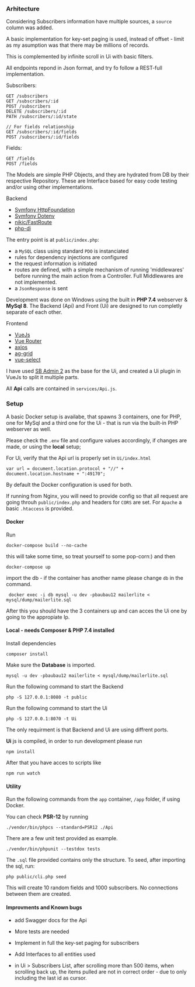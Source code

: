 ### Arhitecture
Considering Subscribers information have multiple sources, a ```source``` column was added.

A basic implementation for key-set paging is used, instead of offset - limit as my asumption was that there may be millions of records.

This is complemented by infinite scroll in Ui with basic filters.

All endpoints repond in Json format, and try fo follow a REST-full implementation.

Subscribers:
```
GET /subscribers
GET /subscribers/:id
POST /subscribers
DELETE /subscribers/:id
PATH /subscribers/:id/state

// For fields relationship
GET /subscribers/:id/fields
POST /subscribers/:id/fields
```

Fields:
```
GET /fields
POST /fields
```

The Models are simple PHP Objects, and they are hydrated from DB by their respective Repository. These are Interface based for easy code testing and/or using other implementations.

Backend

- [Symfony HttpFoundation](https://github.com/symfony/http-foundation)
- [Symfony Dotenv](https://github.com/symfony/dotenv)
- [nikic/FastRoute](https://github.com/nikic/FastRoute)
- [php-di](https://php-di.org/)
  
The entry point is at ```public/index.php```:
- a ```MySQL``` class using standard ```PDO``` is instanciated
- rules for dependency injections are configured
- the request information is initiated
- routes are defined, with a simple mechanism of running 'middlewares' before running the main action from a Controller. Full Middlewares are not implemented.
- a ```JsonResponse``` is sent
  
Development was done on Windows using the built in **PHP 7.4** webserver & **MySql 8**.
The Backend (Api) and Front (Ui) are designed to run completly separate of each other.

Frontend

- [VueJs](https://vuejs.org/)
- [Vue Router](https://router.vuejs.org/)
- [axios](https://github.com/axios/axios)
- [ag-grid](https://www.ag-grid.com/)
- [vue-select](https://vue-select.org/)
  
I have used [SB Admin 2](https://startbootstrap.com/themes/sb-admin-2/) as the base for the Ui, and created a Ui plugin in VueJs to split it multiple parts.

All **Api** calls are contained in ```services/Api.js```.


### Setup
A basic Docker setup is availabe, that spawns 3 containers, one for PHP, one for MySql and a third one for the Ui - that is run via the built-in PHP webserver as well.

Please check the ```.env``` file and configure values accordingly, if changes are made, or using the **local** setup;

For Ui, verify that the Api url is properly set in ```Ui/index.html```
```
var url = document.location.protocol + "//" + document.location.hostname + ":49170";
```

By default the Docker configuration is used for both.

If running from Nginx, you will need to provide config so that all request are going throuh ```public/index.php``` and headers for ```CORS``` are set. For ```Apache``` a basic ```.htaccess``` is provided.

#### Docker
Run
```
docker-compose build --no-cache
```
this will take some time, so treat yourself to some pop-corn:) and then
```
docker-compose up
```
import the db - if the container has another name please change ```db``` in the command.
```
 docker exec -i db mysql -u dev -pbaubau12 mailerlite < mysql/dump/mailerlite.sql
```
After this you should have the 3 containers up and can acces the Ui one by going to the appropiate Ip.

#### Local - needs Composer & PHP 7.4 installed
Install dependencies
```
composer install
```

Make sure the **Database** is imported. 
```
mysql -u dev -pbaubau12 mailerlite < mysql/dump/mailerlite.sql
```

Run the following command to start the Backend
```
php -S 127.0.0.1:8080 -t public
```
Run the following command to start the Ui
```
php -S 127.0.0.1:8070 -t Ui
```
The only requirment is that Backend and Ui are using diffrent ports.

**Ui** js is compiled, in order to run development please run
```
npm install
```
After that you have acces to scripts like
```
npm run watch
```


#### Utility
Run the following commands from the ```app``` container, ```/app``` folder, if using Docker.

You can check **PSR-12** by running
```
./vendor/bin/phpcs --standard=PSR12 ./Api
```
There are a few unit test provided as example.
```
./vendor/bin/phpunit --testdox tests
```
The ```.sql``` file provided contains only the structure.
To seed, after importing the sql, run:
```
php public/cli.php seed
```
This will create 10 random fields and 1000 subscribers. No connections between them are created.

#### Improvments and Known  bugs
- add Swagger docs for the Api
- More tests are needed
- Implement in full the key-set paging for subscribers
- Add Interfaces to all entities used

- in Ui > Subscribers List, after scrolling more than 500 items, when scrolling back up, the items pulled are not in correct order - due to only including the last id as cursor.



